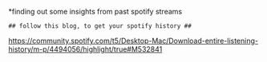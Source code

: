 
*finding out some insights from past spotify streams 


    ## follow this blog, to get your spotify history ## 


https://community.spotify.com/t5/Desktop-Mac/Download-entire-listening-history/m-p/4494056/highlight/true#M532841

